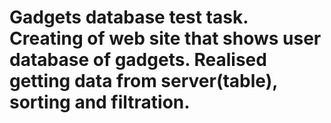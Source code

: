 # Gadgets database test task. Creating of web site that shows user database of gadgets. Realised getting data from server(table), sorting and filtration.  
